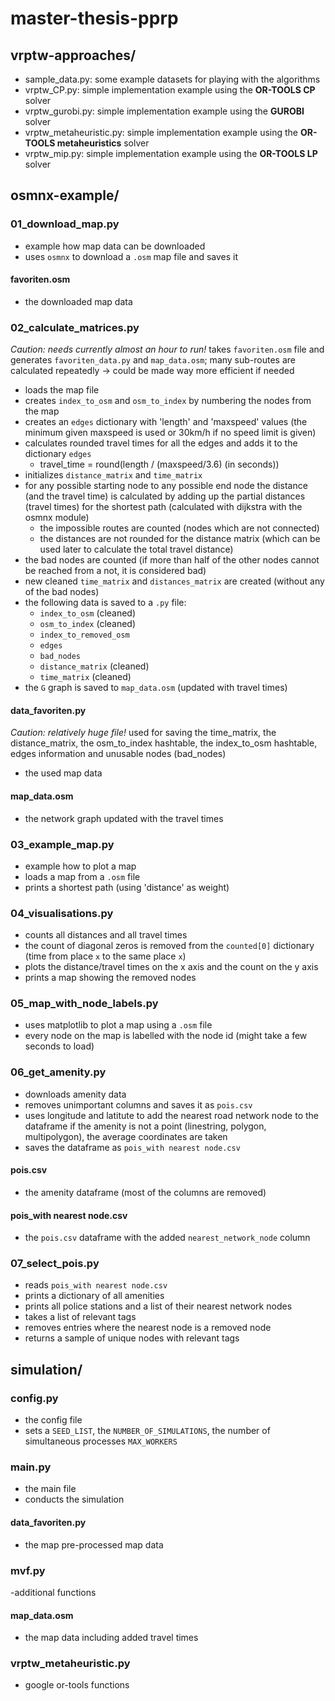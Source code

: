 # master-thesis-pprp

## vrptw-approaches/
- sample_data.py: some example datasets for playing with the algorithms
- vrptw_CP.py: simple implementation example using the **OR-TOOLS CP** solver
- vrptw_gurobi.py: simple implementation example using the **GUROBI** solver
- vrptw_metaheuristic.py: simple implementation example using the **OR-TOOLS metaheuristics** solver
- vrptw_mip.py: simple implementation example using the **OR-TOOLS LP** solver


## osmnx-example/
### 01_download_map.py
- example how map data can be downloaded
- uses `osmnx` to download a `.osm` map file and saves it

#### favoriten.osm
- the downloaded map data

### 02_calculate_matrices.py
*Caution: needs currently almost an hour to run!* takes `favoriten.osm` file and generates `favoriten_data.py` and `map_data.osm`; many sub-routes are calculated repeatedly &rarr; could be made way more efficient if needed
- loads the map file
- creates `index_to_osm` and `osm_to_index` by numbering the nodes from the map
- creates an `edges` dictionary with 'length' and 'maxspeed' values (the minimum given maxspeed is used or 30km/h if no speed limit is given)
- calculates rounded travel times for all the edges and adds it to the dictionary `edges`
	- travel_time = round(length / (maxspeed/3.6) (in seconds))
- initializes `distance_matrix` and `time_matrix`
- for any possible starting node to any possible end node the distance (and the travel time) is calculated by adding up the partial distances (travel times) for the shortest path (calculated with dijkstra with the osmnx module) 
	 - the impossible routes are counted (nodes which are not connected)
	 - the distances are not rounded for the distance matrix (which can be used later to calculate the total travel distance)
- the bad nodes are counted (if more than half of the other nodes cannot be reached from a not, it is considered bad)
- new cleaned `time_matrix` and `distances_matrix` are created (without any of the bad nodes)
- the following data is saved to a `.py` file:
	- `index_to_osm` (cleaned)
	- `osm_to_index` (cleaned)
	- `index_to_removed_osm`
	- `edges`
	- `bad_nodes`
	- `distance_matrix` (cleaned)
	- `time_matrix` (cleaned)
- the `G` graph is saved to `map_data.osm` (updated with travel times)

#### data_favoriten.py
*Caution: relatively huge file!* used for saving the time_matrix, the distance_matrix, the osm_to_index hashtable, the index_to_osm hashtable, edges information and unusable nodes (bad_nodes)
- the used map data

#### map_data.osm
- the network graph updated with the travel times

### 03_example_map.py
- example how to plot a map
- loads a map from a `.osm` file
- prints a shortest path (using 'distance' as weight)

### 04_visualisations.py
- counts all distances and all travel times
- the count of diagonal zeros is removed from the `counted[0]` dictionary (time from place `x` to the same place `x`)
- plots the distance/travel times on the x axis and the count on the y axis
- prints a map showing the removed nodes

### 05_map_with_node_labels.py
- uses matplotlib to plot a map using a `.osm` file
- every node on the map is labelled with the node id (might take a few seconds to load)

### 06_get_amenity.py
- downloads amenity data
- removes unimportant columns and saves it as `pois.csv`
- uses longitude and latitute to add the nearest road network node to the dataframe
  if the amenity is not a point (linestring, polygon, multipolygon), the average coordinates are taken
- saves the dataframe as `pois_with nearest node.csv`

#### pois.csv
- the amenity dataframe (most of the columns are removed) 

#### pois_with nearest node.csv
- the `pois.csv` dataframe with the added `nearest_network_node` column

### 07_select_pois.py
- reads `pois_with nearest node.csv`
- prints a dictionary of all amenities
- prints all police stations and a list of their nearest network nodes
- takes a list of relevant tags
- removes entries where the nearest node is a removed node
- returns a sample of unique nodes with relevant tags


## simulation/
### config.py
- the config file
- sets a `SEED_LIST`, the `NUMBER_OF_SIMULATIONS`, the number of simultaneous processes `MAX_WORKERS`

### main.py
- the main file
- conducts the simulation

#### data_favoriten.py
- the map pre-processed map data

### mvf.py
-additional functions

#### map_data.osm
- the map data including added travel times

### vrptw_metaheuristic.py
- google or-tools functions
